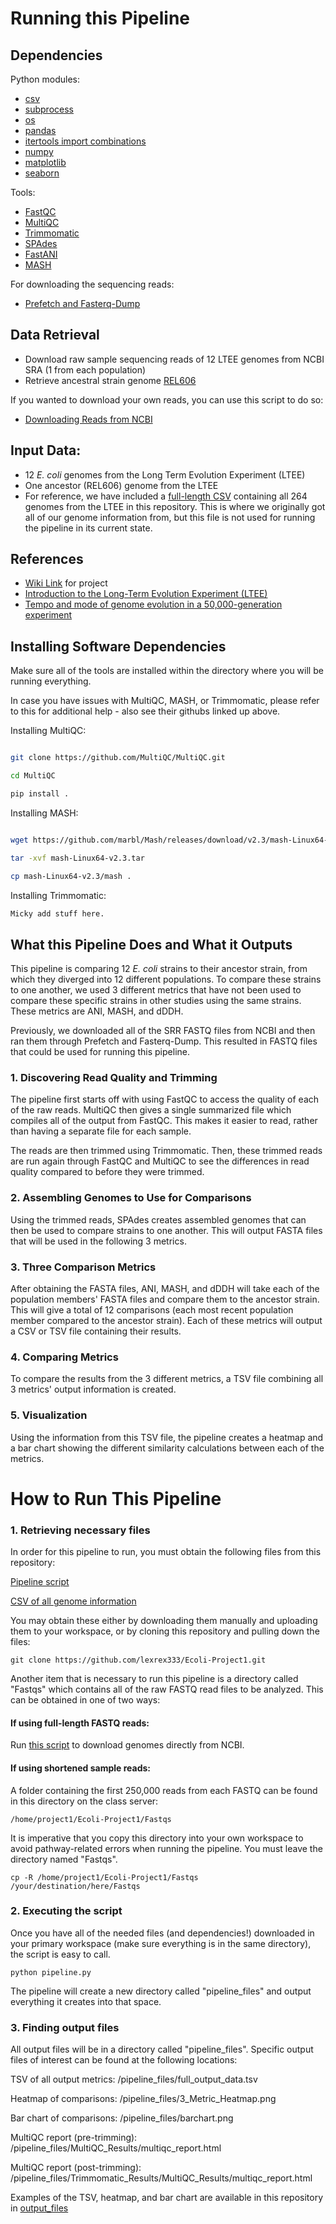 # Running this Pipeline

## Dependencies
Python modules:
* [csv](https://docs.python.org/3/library/csv.html)
* [subprocess](https://docs.python.org/3/library/subprocess.html)
* [os](https://docs.python.org/3/library/os.html)
* [pandas](https://pandas.pydata.org/)
* [itertools import combinations](https://docs.python.org/3/library/itertools.html)
* [numpy](https://numpy.org/)
* [matplotlib](https://matplotlib.org/stable/)
* [seaborn](https://github.com/mwaskom/seaborn)

Tools:
* [FastQC](https://github.com/s-andrews/FastQC)
* [MultiQC](https://github.com/MultiQC/MultiQC)
* [Trimmomatic](https://github.com/timflutre/trimmomatic)
* [SPAdes](https://github.com/ablab/spades)
* [FastANI](https://github.com/ParBLiSS/FastANI)
* [MASH](https://github.com/marbl/mash)

For downloading the sequencing reads:
* [Prefetch and Fasterq-Dump](https://github.com/ncbi/sra-tools/wiki/08.-prefetch-and-fasterq-dump)

## Data Retrieval 
* Download raw sample sequencing reads of 12 LTEE genomes from NCBI SRA (1 from each population)
* Retrieve ancestral strain genome [REL606](https://www.ncbi.nlm.nih.gov/nuccore/NC_012967.1)

If you wanted to download your own reads, you can use this script to do so:
* [Downloading Reads from NCBI](https://github.com/lexrex333/Ecoli-Project1/blob/main/Get_Fastqs.py)

## Input Data:
* 12 _E. coli_ genomes from the Long Term Evolution Experiment (LTEE)
* One ancestor (REL606) genome from the LTEE
* For reference, we have included a [full-length CSV](https://github.com/lexrex333/Ecoli-Project1/blob/main/LTEE_strains.csv) containing all 264 genomes from the LTEE in this repository. This is where we originally got all of our genome information from, but this file is not used for running the pipeline in its current state.

## References 
* [Wiki Link](https://github.com/lexrex333/Ecoli-Project1/wiki) for project 
* [Introduction to the Long-Term Evolution Experiment (LTEE)](https://the-ltee.org/about/) 
* [Tempo and mode of genome evolution in a 50,000-generation experiment](https://www.nature.com/articles/nature18959)

## Installing Software Dependencies
Make sure all of the tools are installed within the directory where you will be running everything. 

In case you have issues with MultiQC, MASH, or Trimmomatic, please refer to this for additional help - also see their githubs linked up above. 

Installing MultiQC: 
```bash

git clone https://github.com/MultiQC/MultiQC.git

cd MultiQC

pip install .
```

Installing MASH:
```bash

wget https://github.com/marbl/Mash/releases/download/v2.3/mash-Linux64-v2.3.tar

tar -xvf mash-Linux64-v2.3.tar

cp mash-Linux64-v2.3/mash .
```

Installing Trimmomatic:
```bash
Micky add stuff here.
```
## What this Pipeline Does and What it Outputs
This pipeline is comparing 12 _E. coli_ strains to their ancestor strain, from which they diverged into 12 different populations. To compare these strains to one another, we used 3 different metrics that have not been used to compare these specific strains in other studies using the same strains. These metrics are ANI, MASH, and dDDH. 

Previously, we downloaded all of the SRR FASTQ files from NCBI and then ran them through Prefetch and Fasterq-Dump. This resulted in FASTQ files that could be used for running this pipeline. 

### 1. Discovering Read Quality and Trimming
The pipeline first starts off with using FastQC to access the quality of each of the raw reads. MultiQC then gives a single summarized file which compiles all of the output from FastQC. This makes it easier to read, rather than having a separate file for each sample. 

The reads are then trimmed using Trimmomatic. Then, these trimmed reads are run again through FastQC and MultiQC to see the differences in read quality compared to before they were trimmed. 

### 2. Assembling Genomes to Use for Comparisons
Using the trimmed reads, SPAdes creates assembled genomes that can then be used to compare strains to one another. This will output FASTA files that will be used in the following 3 metrics. 

### 3. Three Comparison Metrics
After obtaining the FASTA files, ANI, MASH, and dDDH will take each of the population members' FASTA files and compare them to the ancestor strain. This will give a total of 12 comparisons (each most recent population member compared to the ancestor strain). Each of these metrics will output a CSV or TSV file containing their results. 

### 4. Comparing Metrics
To compare the results from the 3 different metrics, a TSV file combining all 3 metrics' output information is created.

### 5. Visualization
Using the information from this TSV file, the pipeline creates a heatmap and a bar chart showing the different similarity calculations between each of the metrics.



# How to Run This Pipeline

### 1. Retrieving necessary files
In order for this pipeline to run, you must obtain the following files from this repository:

[Pipeline script](https://github.com/lexrex333/Ecoli-Project1/blob/main/pipeline.py)

[CSV of all genome information](https://github.com/lexrex333/Ecoli-Project1/blob/main/recent_strains.csv)

You may obtain these either by downloading them manually and uploading them to your workspace, or by cloning this repository and pulling down the files:
```
git clone https://github.com/lexrex333/Ecoli-Project1.git
```
Another item that is necessary to run this pipeline is a directory called "Fastqs" which contains all of the raw FASTQ read files to be analyzed.
This can be obtained in one of two ways:
#### If using full-length FASTQ reads:
Run [this script](https://github.com/lexrex333/Ecoli-Project1/blob/main/Get_Fastqs.py) to download genomes directly from NCBI.
#### If using shortened sample reads:
A folder containing the first 250,000 reads from each FASTQ can be found in this directory on the class server:
```
/home/project1/Ecoli-Project1/Fastqs
```
It is imperative that you copy this directory into your own workspace to avoid pathway-related errors when running the pipeline. You must leave the directory named "Fastqs".
```
cp -R /home/project1/Ecoli-Project1/Fastqs /your/destination/here/Fastqs
```

### 2. Executing the script
Once you have all of the needed files (and dependencies!) downloaded in your primary workspace (make sure everything is in the same directory), the script is easy to call.
```
python pipeline.py
```
The pipeline will create a new directory called "pipeline_files" and output everything it creates into that space.

### 3. Finding output files
All output files will be in a directory called "pipeline_files". Specific output files of interest can be found at the following locations:

TSV of all output metrics: /pipeline_files/full_output_data.tsv

Heatmap of comparisons: /pipeline_files/3_Metric_Heatmap.png

Bar chart of comparisons: /pipeline_files/barchart.png

MultiQC report (pre-trimming): /pipeline_files/MultiQC_Results/multiqc_report.html

MultiQC report (post-trimming): /pipeline_files/Trimmomatic_Results/MultiQC_Results/multiqc_report.html

Examples of the TSV, heatmap, and bar chart are available in this repository in [output_files](https://github.com/lexrex333/Ecoli-Project1/tree/main/output_files)
